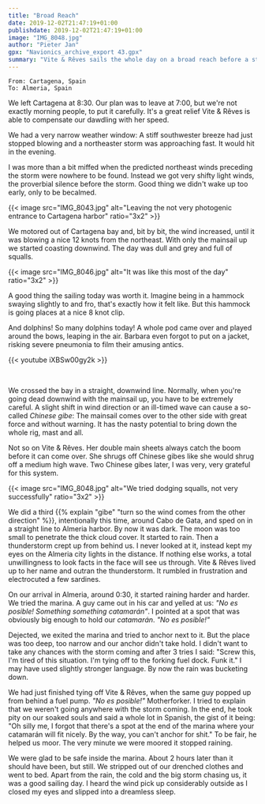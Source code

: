 ```yaml
---
title: "Broad Reach"
date: 2019-12-02T21:47:19+01:00
publishdate: 2019-12-02T21:47:19+01:00
image: "IMG_8048.jpg"
author: "Pieter Jan"
gpx: "Navionics_archive_export 43.gpx"
summary: "Vite & Rêves sails the whole day on a broad reach before a storm."
---
```


`From: Cartagena, Spain`<br/>
`To: Almeria, Spain`

We left Cartagena at 8:30. Our plan was to leave at 7:00, but we're not exactly morning people, to put it carefully. It's a great relief Vite & Rêves is able to compensate our dawdling with her speed.

We had a very narrow weather window: A stiff southwester breeze had just stopped blowing and a northeaster storm was approaching fast. It would hit in the evening.

I was more than a bit miffed when the predicted northeast winds preceding the storm were nowhere to be found. Instead we got very shifty light winds, the proverbial silence before the storm. Good thing we didn't wake up too early, only to be becalmed.

{{< image src="IMG_8043.jpg" alt="Leaving the not very photogenic entrance to Cartagena harbor" ratio="3x2" >}}

We motored out of Cartagena bay and, bit by bit, the wind increased, until it was blowing a nice 12 knots from the northeast. With only the mainsail up we started coasting downwind. The day was dull and grey and full of squalls.

{{< image src="IMG_8046.jpg" alt="It was like this most of the day" ratio="3x2" >}}

A good thing the sailing today was worth it. Imagine being in a hammock swaying slightly to and fro, that's exactly how it felt like. But this hammock is going places at a nice 8 knot clip.

And dolphins! So many dolphins today! A whole pod came over and played around the bows, leaping in the air. Barbara even forgot to put on a jacket, risking severe pneumonia to film their amusing antics.

{{< youtube iXBSw00gy2k >}}

&nbsp;

We crossed the bay in a straight, downwind line. Normally, when you're going dead downwind with the mainsail up, you have to be extremely careful. A slight shift in wind direction or an ill-timed wave can cause a so-called _Chinese gibe_: The mainsail comes over to the other side with great force and without warning. It has the nasty potential to bring down the whole rig, mast and all.

Not so on Vite & Rêves. Her double main sheets always catch the boom before it can come over. She shrugs off Chinese gibes like she would shrug off a medium high wave. Two Chinese gibes later, I was very, very grateful for this system.

{{< image src="IMG_8048.jpg" alt="We tried dodging squalls, not very successfully" ratio="3x2" >}}

We did a third {{% explain "gibe" "turn so the wind comes from the other direction" %}}, intentionally this time, around Cabo de Gata, and sped on in a straight line to Almeria harbor. By now it was dark. The moon was too small to penetrate the thick cloud cover. It started to rain. Then a thunderstorm crept up from behind us. I never looked at it, instead kept my eyes on the Almeria city lights in the distance. If nothing else works, a total unwillingness to look facts in the face will see us through. Vite & Rêves lived up to her name and outran the thunderstorm. It rumbled in frustration and electrocuted a few sardines.

On our arrival in Almeria, around 0:30, it started raining harder and harder. We tried the marina. A guy came out in his car and yelled at us: _"No es posible! Something something catamarán"_. I pointed at a spot that was obviously big enough to hold our _catamarán_. _"No es posible!"_

Dejected, we exited the marina and tried to anchor next to it. But the place was too deep, too narrow and our anchor didn't take hold. I didn't want to take any chances with the storm coming and after 3 tries I said: "Screw this, I'm tired of this situation. I'm tying off to the forking fuel dock. Funk it." I may have used slightly stronger language. By now the rain was bucketing down.

We had just finished tying off Vite & Rêves, when the same guy popped up from behind a fuel pump. _"No es posible!"_ Motherforker. I tried to explain that we weren't going anywhere with the storm coming. In the end, he took pity on our soaked souls and said a whole lot in Spanish, the gist of it being: "Oh silly me, I forgot that there's a spot at the end of the marina where your catamarán will fit nicely. By the way, you can't anchor for shit." To be fair, he helped us moor. The very minute we were moored it stopped raining.

We were glad to be safe inside the marina. About 2 hours later than it should have been, but still. We stripped out of our drenched clothes and went to bed. Apart from the rain, the cold and the big storm chasing us, it was a good sailing day. I heard the wind pick up considerably outside as I closed my eyes and slipped into a dreamless sleep.
